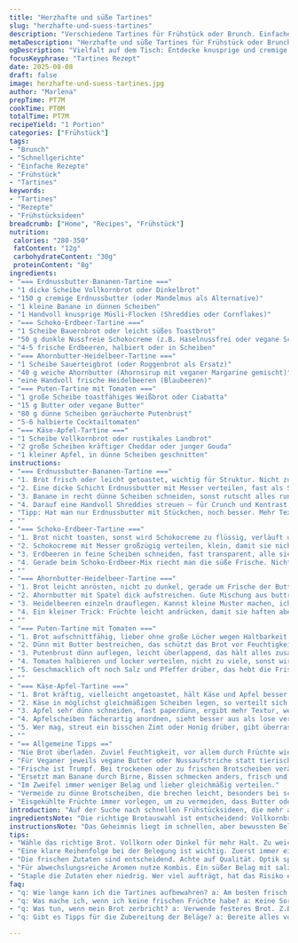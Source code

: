 ```yaml
---
title: "Herzhafte und süße Tartines"
slug: "herzhafte-und-suess-tartines"
description: "Verschiedene Tartines für Frühstück oder Brunch. Einfache Zutaten, schneller Zusammenbau, kein Backen. Kombinationen aus Butter, Aufstrichen, frischem Obst und Fleisch. Fokus auf Texturen und frische Aromen. Variationen ohne Nüsse oder Eier. Lust auf knusprige, weiche, fruchtige oder salzige Elemente. Praktisch, schnell, ohne große Vorbereitung. Kleine Tipps zu Brotwahl, Ersatzstoffen und Vermeidung von Fehlkombinationen. Jede Tartine anders, manche sommerlich, andere deftig. Leicht veränderbar, jeweils ca. 5 Minuten Zubereitungszeit. Perfekt, wenn es schnell gehen muss und Lust auf kleine Geschmacksexplosionen ohne viel Aufwand besteht."
metaDescription: "Herzhafte und süße Tartines für Frühstück oder Brunch mit einfachen Zutaten. Erlebe knackige Texturen und frische Aromen in wenig Zeit"
ogDescription: "Vielfalt auf dem Tisch: Entdecke knusprige und cremige Tartines für jeden Geschmack. Ideal für schnelles Frühstück oder Brunch mit Freunden"
focusKeyphrase: "Tartines Rezept"
date: 2025-08-08
draft: false
image: herzhafte-und-suess-tartines.jpg
author: "Marlena"
prepTime: PT7M
cookTime: PT0M
totalTime: PT7M
recipeYield: "1 Portion"
categories: ["Frühstück"]
tags:
- "Brunch"
- "Schnellgerichte"
- "Einfache Rezepte"
- "Frühstück"
- "Tartines"
keywords:
- "Tartines"
- "Rezepte"
- "Frühstücksideen"
breadcrumb: ["Home", "Recipes", "Frühstück"]
nutrition: 
 calories: "280-350"
 fatContent: "12g"
 carbohydrateContent: "30g"
 proteinContent: "8g"
ingredients:
- "=== Erdnussbutter-Bananen-Tartine ==="
- "1 dicke Scheibe Vollkornbrot oder Dinkelbrot"
- "150 g cremige Erdnussbutter (oder Mandelmus als Alternative)"
- "1 kleine Banane in dünnen Scheiben"
- "1 Handvoll knusprige Müsli-Flocken (Shreddies oder Cornflakes)"
- "=== Schoko-Erdbeer-Tartine ==="
- "1 Scheibe Bauernbrot oder leicht süßes Toastbrot"
- "50 g dunkle Nussfreie Schokocreme (z.B. Haselnussfrei oder vegane Schokolade)"
- "4-5 frische Erdbeeren, halbiert oder in Scheiben"
- "=== Ahornbutter-Heidelbeer-Tartine ==="
- "1 Scheibe Sauerteigbrot (oder Roggenbrot als Ersatz)"
- "40 g weiche Ahornbutter (Ahornsirup mit veganer Margarine gemischt)"
- "eine Handvoll frische Heidelbeeren (Blaubeeren)"
- "=== Puten-Tartine mit Tomaten ==="
- "1 große Scheibe toastfähiges Weißbrot oder Ciabatta"
- "15 g Butter oder vegane Butter"
- "80 g dünne Scheiben geräucherte Putenbrust"
- "5-6 halbierte Cocktailtomaten"
- "=== Käse-Apfel-Tartine ==="
- "1 Scheibe Vollkornbrot oder rustikales Landbrot"
- "2 große Scheiben kräftiger Cheddar oder junger Gouda"
- "1 kleiner Apfel, in dünne Scheiben geschnitten"
instructions:
- "=== Erdnussbutter-Bananen-Tartine ==="
- "1. Brot frisch oder leicht getoastet, wichtig für Struktur. Nicht zu hart, sonst zerbröselt beim Belegen."
- "2. Eine dicke Schicht Erdnussbutter mit Messer verteilen, fast als Schutz gegen Feuchtigkeit von Banane."
- "3. Banane in recht dünne Scheiben schneiden, sonst rutscht alles runter. Gleichmäßig verteilen."
- "4. Darauf eine Handvoll Shreddies streuen – für Crunch und Kontrast. Wer keine Shreddies hat, kann auch Cornflakes oder Granola nehmen."
- "Tipp: Hat man nur Erdnussbutter mit Stückchen, noch besser. Mehr Textur, knackt zwischen den Zähnen."
- ""
- "=== Schoko-Erdbeer-Tartine ==="
- "1. Brot nicht toasten, sonst wird Schokocreme zu flüssig, verläuft unkontrolliert."
- "2. Schokocreme mit Messer großzügig verteilen, klein, damit sie nicht bricht, feine Schicht ist besser als zu dick."
- "3. Erdbeeren in feine Scheiben schneiden, fast transparent, alle sichtbar platzieren. Schön unregelmäßig, keine Perfektion."
- "4. Gerade beim Schoko-Erdbeer-Mix riecht man die süße Frische. Nicht zu lange liegen lassen, sonst wird das Brot matschig."
- ""
- "=== Ahornbutter-Heidelbeer-Tartine ==="
- "1. Brot leicht anrösten, nicht zu dunkel, gerade um Frische der Butter zu erhöhen."
- "2. Ahornbutter mit Spatel dick aufstreichen. Gute Mischung aus buttrig und süß – Ersatzvorschlag: vegane Butter mit Honig oder Ahornsirup."
- "3. Heidelbeeren einzeln drauflegen. Kannst kleine Muster machen, ich male oft Kreise oder Linien."
- "4. Ein kleiner Trick: Früchte leicht andrücken, damit sie haften aber nicht zerplatzen."
- ""
- "=== Puten-Tartine mit Tomaten ==="
- "1. Brot aufschnittfähig, lieber ohne große Löcher wegen Haltbarkeit der Tomatenscheiben."
- "2. Dünn mit Butter bestreichen, das schützt das Brot vor Feuchtigkeit."
- "3. Putenbrust dünn auflegen, leicht überlappend, das hält alles zusammen."
- "4. Tomaten halbieren und locker verteilen, nicht zu viele, sonst wird die Tartine rutschig."
- "5. Geschmacklich oft noch Salz und Pfeffer drüber, das hebt die Frische der Tomaten hervor."
- ""
- "=== Käse-Apfel-Tartine ==="
- "1. Brot kräftig, vielleicht angetoastet, hält Käse und Apfel besser."
- "2. Käse in möglichst gleichmäßigen Scheiben legen, so verteilt sich der Geschmack."
- "3. Apfel sehr dünn schneiden, fast paperdünn, ergibt mehr Textur, weniger Feuchtigkeit auf dem Brot."
- "4. Apfelscheiben fächerartig anordnen, sieht besser aus als lose verteilt."
- "5. Wer mag, streut ein bisschen Zimt oder Honig drüber, gibt überraschende Kombination."
- ""
- "== Allgemeine Tipps =="
- "Nie Brot überladen. Zuviel Feuchtigkeit, vor allem durch Früchte wie Beeren und Tomaten, macht das Brot schnell matschig."
- "Für Veganer jeweils vegane Butter oder Nussaufstriche statt tierischer Produkte verwenden."
- "Frische ist Trumpf. Bei trockenen oder zu frischen Brotscheiben verändere Toastzeit und -technik."
- "Ersetzt man Banane durch Birne, Bissen schmecken anders, frisch und saftig."
- "Im Zweifel immer weniger Belag und lieber gleichmäßig verteilen."
- "Vermeide zu dünne Brotscheiben, die brechen leicht, besonders bei schwereren Belägen wie Käse oder Pute."
- "Eisgekühlte Früchte immer vorlegen, um zu vermeiden, dass Butter oder Aufstrich schmelzen und verrutschen."
introduction: "Auf der Suche nach schnellen Frühstücksideen, die mehr als nur Butter auf Brot sind? Kleine Tartines bringen Abwechslung ohne Aufwand. Die Kombination aus knackigen, cremigen, fruchtigen und salzigen Komponenten sorgt für angenehme Überraschungen im Mund. Frühe Erfahrungen zeigen: Das richtige Brot und Belagabfolge beeinflussen stark Geschmack und Textur. Gerne experimentiere ich mit Ahornbutter statt normaler Butter, was dem Ganzen eine feine, süßliche Note verleiht. Auch die Müsli-Streusel auf der Erdnussbutter lassen das Frühstück morgens knacksen – ein bewusstes Aha-Erlebnis. Jeder Belag erzählt eine eigene kleine Geschichte zwischen Knusprigkeit, Süße und Frische – alles in wenigen Minuten gemacht."
ingredientsNote: "Die richtige Brotauswahl ist entscheidend: Vollkornbrot bringt kräftigen Geschmack und Stabilität, während Bauern- oder Weißbrot zarter sind und schneller durchweichen. Bei Frischkäse oder Butter als Unterlage schütze das Brot von Feuchtigkeit und verhindere matschige Stellen. Erdnussbutter ersetzt Mandel- oder Cashewmus, für Allergiker unverzichtbar. Statt Erdbeeren gehen auch Himbeeren oder Brombeeren, je nach Saison. Wer keinen Cheddar hat, nimmt Gouda oder milden Bergkäse. Tomaten am besten frisch, saftig und fest, weil sie sonst zuviel Saft verlieren. Alternativ kannst du vegane Butter oder Margarine nehmen, besonders bei der Ahornbutter-Tartine. Müsli-Crunch gibt Textur; notfalls kleingehackte Nüsse oder Samen als Ersatz. Banane kann mit Birne getauscht werden für weniger Süße."
instructionsNote: "Das Geheimnis liegt im schnellen, aber bewussten Belag-Aufbau. Brot soll nie zu heiß sein, sonst verflüssigt sich die Butter oder Aufstriche zu stark. Achte auf die Konsistenz der Zutaten. Weiche Banane rutscht eher ab, daher dünn schneiden und gleichmäßig verstreuen. Frische Erdbeeren nur kurz vor dem Verzehr auflegen, weil sie Feuchtigkeit abgeben. Beim Käse-Apfel-Mix wichtig, den Apfel sehr dünn zu schneiden, sonst dominiert er den Geschmack. Bei Puten-Tartine Tomaten nicht zu dick, um Rutschen zu vermeiden. Beim Verteilen Aufstriche ganz Rand bis Rand verstreichen, sonst trocknet der Rand aus. Nutrientechnisch bleibt alles leicht; vertrackt wird's nur bei zu dickem Belag. Backerfahrung zeigt: Weniger ist oft mehr, um den Eigengeschmack jeder Zutat zu wahren."
tips:
- "Wähle das richtige Brot. Vollkorn oder Dinkel für mehr Halt. Zu weiches Brot macht's matschig. Bauernbrot oder Ciabatta hält die Struktur. Frisch oder leicht toasten,. Lass es etwas abkühlen. Und achte auf die Auswahl der Beläge"
- "Eine klare Reihenfolge bei der Belegung ist wichtig. Zuerst immer einen Aufstrich. Schützt vor Feuchtigkeit. Egal ob Butter, Erdnussbutter oder Marmelade. Dann erst Auflage wie Obst oder Käse. Weniger ist manchmal mehr. Besser gleichmäßig, als Überladung"
- "Die frischen Zutaten sind entscheidend. Achte auf Qualität. Optik spielt auch eine Rolle. Farbige Früchte machen den visuellen Reiz. Beeren sollten knackig sein. Wenn du Tomaten nimmst, schneide sie nicht zu dick. Zu viel Saft ist nicht ideal. Manchmal hilft ein gutes Tuch"
- "Für abwechslungsreiche Aromen nutze Kombis. Ein süßer Belag mit salzigem gibt interessante Kontraste. Überraschende Geschmackserlebnisse. Ahornbutter und Käse zum Beispiel. Mehrere Schichten bringen Fülle, aber sorge dafür, dass es harmonisch bleibt und nicht überladen wird"
- "Staple die Zutaten eher niedrig. Wer viel aufträgt, hat das Risiko eines Matsches. Vor allem bei frischem Obst. Erdbeeren oder Heidelbeeren geben viel Saft. Am besten erst kurz vorm Servieren auflegen. Achte auf den richtigen Zeitpunkt, wenn es um Farben und Frische geht"
faq:
- "q: Wie lange kann ich die Tartines aufbewahren? a: Am besten frisch genießen. Aber du kannst sie max. 1-2 Stunden im Kühlschrank lagern. Mit Folie abdecken. Wenn sie lange stehen, wird das Brot matschig. Alternativ erst kurz vor dem Servieren belegen. Das hält die Frische."
- "q: Was mache ich, wenn ich keine frischen Früchte habe? a: Keine Sorge, mach dir Gedanken. Du kannst Trockenfrüchte oder Konfitüre nehmen. Wenn das nicht geht, Nutze ein Aufstrich aus Fruchtmark. Ansonsten vielleicht Müsli oder Nüsse oben drauf. Es gibt Alternativen."
- "q: Was tun, wenn mein Brot zerbricht? a: Verwende festeres Brot. Z.B. Vollkorn- oder Roggenbrot. Für schwerere Beläge wie Käse am besten. Wenn du nicht möchtest, dass es bricht, schneide die Scheiben vorher ordentlich. Dicke Scheiben halten besser. Außerdem nicht zu dünn schneiden"
- "q: Gibt es Tipps für die Zubereitung der Beläge? a: Bereite alles vorher vor. Die Sachen sollten griffbereit sein. Abwechslung kommt durch verschiedene Texturen. Die Reihenfolge beim Belegen macht einen großen Unterschied. Und achte darauf,. die Aufstriche gleichmäßig zu verteilen, um das Brot zu stabilisieren."

---
```


